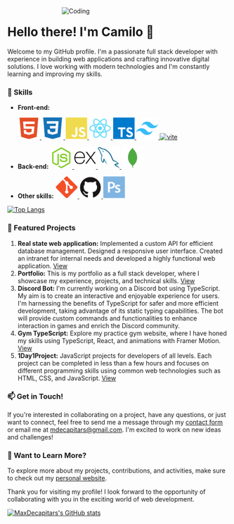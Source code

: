<img align="right" alt="Coding" id="gif" width="380" src="https://i.pinimg.com/originals/7d/07/a2/7d07a255678962d30d8717dcf5dbd266.gif" />

# Hello there! I'm Camilo 👋

Welcome to my GitHub profile. I'm a passionate full stack developer with experience in building web applications and crafting innovative digital solutions. I love working with modern technologies and I'm constantly learning and improving my skills.

### 🌱 Skills

- **Front-end:**

  <a href="https://www.w3.org/html/" target="_blank" rel="noreferrer"> <img src="https://raw.githubusercontent.com/devicons/devicon/master/icons/html5/html5-plain.svg" alt="HTML5" width="50" height="50"/> </a> <a href="https://www.w3schools.com/css/" target="_blank" rel="noreferrer"> <img src="https://raw.githubusercontent.com/devicons/devicon/master/icons/css3/css3-plain.svg" alt="CSS" width="50" height="50"/> </a> <a href="https://developer.mozilla.org/en-US/docs/Web/JavaScript" target="_blank" rel="noreferrer"> <img src="https://raw.githubusercontent.com/devicons/devicon/master/icons/javascript/javascript-plain.svg" alt="JavaScript" width="50" height="50"/> </a> <a href="https://react.dev/" target="_blank" rel="noreferrer"> <img src="https://raw.githubusercontent.com/devicons/devicon/master/icons/react/react-original.svg" alt="react" width="50" height="50"/> </a> <a href="https://www.typescriptlang.org/" target="_blank" rel="noreferrer"> <img src="https://raw.githubusercontent.com/devicons/devicon/master/icons/typescript/typescript-plain.svg" alt="TypeScript" width="50" height="50"/> </a> <a href="https://tailwindcss.com/" target="_blank" rel="noreferrer"> <img src="https://raw.githubusercontent.com/devicons/devicon/master/icons/tailwindcss/tailwindcss-plain.svg" alt="tailwind" width="50" height="50"/> </a> <a href="https://vitejs.dev/" target="_blank" rel="noreferrer"> <img src="https://upload.wikimedia.org/wikipedia/commons/f/f1/Vitejs-logo.svg" alt="vite" width="50" height="50"/> </a>

- **Back-end:**
  <a href="https://nodejs.org/" target="_blank" rel="noreferrer"> <img src="https://raw.githubusercontent.com/devicons/devicon/master/icons/nodejs/nodejs-plain.svg" alt="NodeJS" width="50" height="50"/> </a> <a href="https://expressjs.com/" target="_blank" rel="noreferrer"> <img src="https://raw.githubusercontent.com/devicons/devicon/master/icons/express/express-original.svg" alt="ExpressJS" width="50" height="50"/> </a> <a href="https://www.mysql.com/" target="_blank" rel="noreferrer"> <img src="https://raw.githubusercontent.com/devicons/devicon/master/icons/mysql/mysql-plain.svg" alt="MySQL" width="50" height="50"/> </a> <a href="https://www.mongodb.com/" target="_blank" rel="noreferrer"> <img src="https://raw.githubusercontent.com/devicons/devicon/master/icons/mongodb/mongodb-plain.svg" alt="MongoDB" width="50" height="50"/> </a>
- **Other skills:**
  <a href="https://git-scm.com/" target="_blank" rel="noreferrer"> <img src="https://raw.githubusercontent.com/devicons/devicon/master/icons/git/git-plain.svg" alt="Git" width="50" height="50"/> </a> <a href="https://git-scm.com/" target="_blank" rel="noreferrer"> <img src="https://raw.githubusercontent.com/devicons/devicon/master/icons/github/github-original.svg" alt="git" width="50" height="50"/> </a> <a href="https://github.com/MaxDecapitars" target="_blank" rel="noreferrer"> <img src="https://raw.githubusercontent.com/devicons/devicon/master/icons/photoshop/photoshop-plain.svg" alt="GitHub" width="50" height="50"/> </a>

[![Top Langs](https://github-readme-stats.vercel.app/api/top-langs/?username=MaxDecapitars&hide_progress=false&theme=radical&count_private=true&card_width=380)](https://github.com/anuraghazra/github-readme-stats)

### 🔭 Featured Projects

1. **Real state web application:**
   Implemented a custom API for efficient database management. Designed a responsive user interface. Created an intranet for internal needs and developed a highly functional web application.
   [View](https://inmobiliariavillarraga.com)
1. **Portfolio:**
   This is my portfolio as a full stack developer, where I showcase my experience, projects, and technical skills.
   [View](https://maxdecapitars.site)
1. **Discord Bot:**
   I'm currently working on a Discord bot using TypeScript. My aim is to create an interactive and enjoyable experience for users. I'm harnessing the benefits of TypeScript for safer and more efficient development, taking advantage of its static typing capabilities. The bot will provide custom commands and functionalities to enhance interaction in games and enrich the Discord community.
1. **Gym TypeScript:**
   Explore my practice gym website, where I have honed my skills using TypeScript, React, and animations with Framer Motion.
   [View](https://gym.maxdecapitars.site)
1. **1Day1Project:**
   JavaScript projects for developers of all levels. Each project can be completed in less than a few hours and focuses on different programming skills using common web technologies such as HTML, CSS, and JavaScript.
   [View](https://gym.maxdecapitars.site)

### 📫 Get in Touch!

If you're interested in collaborating on a project, have any questions, or just want to connect, feel free to send me a message through my [contact form](https://maxdecapitars.site/#Contact) or email me at mdecapitars@gmail.com. I'm excited to work on new ideas and challenges!

### 👀 Want to Learn More?

To explore more about my projects, contributions, and activities, make sure to check out my [personal website](https://maxdecapitars.site).

Thank you for visiting my profile! I look forward to the opportunity of collaborating with you in the exciting world of web development.

[![MaxDecapitars's GitHub stats](https://github-readme-stats.vercel.app/api?username=MaxDecapitars&show_icons=true&theme=radical&rank_icon=github&count_private=true&card_width=380)](https://github.com/anuraghazra/github-readme-stats)
